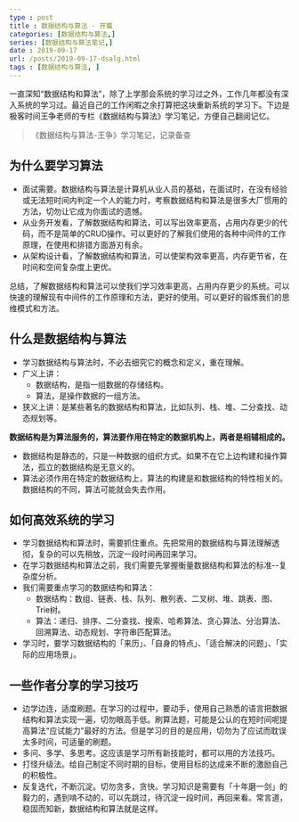 ```yaml
---
type : post
title : 数据结构与算法 - 开篇
categories: [数据结构与算法,] 
series: [数据结构与算法笔记,]
date : 2019-09-17
url: /posts/2019-09-17-dsalg.html 
tags : [数据结构与算法, ]
---
```


一直深知“数据结构和算法”，除了上学那会系统的学习过之外，工作几年都没有深入系统的学习过。最近自己的工作闲暇之余打算把这块重新系统的学习下。下边是极客时间王争老师的专栏《数据结构与算法》学习笔记，方便自己翻阅记忆。

> 《数据结构与算法-王争》学习笔记，记录备查

## 为什么要学习算法

- 面试需要。数据结构与算法是计算机从业人员的基础，在面试时，在没有经验或无法短时间内判定一个人的能力时，考察数据结构和算法是很多大厂惯用的方法，切勿让它成为你面试的遗憾。
- 从业务开发看，了解数据结构和算法，可以写出效率更高，占用内存更少的代码，而不是简单的CRUD操作。可以更好的了解我们使用的各种中间件的工作原理，在使用和排错方面游刃有余。
- 从架构设计看，了解数据结构和算法，可以使架构效率更高，内存更节省，在时间和空间复杂度上更优。

总结，了解数据结构和算法可以使我们学习效率更高，占用内存更少的系统。可以快速的理解现有中间件的工作原理和方法，更好的使用。可以更好的锻炼我们的思维模式和方法。

## 什么是数据结构与算法

- 学习数据结构与算法时，不必去细究它的概念和定义，重在理解。
- 广义上讲：
  - 数据结构，是指一组数据的存储结构。
  - 算法，是操作数据的一组方法。
- 狭义上讲：是某些著名的数据结构和算法，比如队列、栈、堆、二分查找、动态规划等。

**数据结构是为算法服务的，算法要作用在特定的数据机构上，两者是相辅相成的。**

- 数据结构是静态的，只是一种数据的组织方式。如果不在它上边构建和操作算法，孤立的数据结构是无意义的。
- 算法必须作用在特定的数据结构上，算法的构建是和数据结构的特性相关的。数据结构的不同，算法可能就会失去作用。

## 如何高效系统的学习

- 学习数据结构和算法时，需要抓住重点。先把常用的数据结构与算法理解透彻，复杂的可以先稍放，沉淀一段时间再回来学习。
- 在学习数据结构和算法之前，我们需要先掌握衡量数据结构和算法的标准--复杂度分析。
- 我们需要重点学习的数据结构和算法：
  - 数据结构：数组、链表、栈、队列、散列表、二叉树、堆、跳表、图、Trie树。
  - 算法：递归、排序、二分查找、搜索、哈希算法、贪心算法、分治算法、回溯算法、动态规划、字符串匹配算法。
- 学习时，要学习数据结构的「来历」、「自身的特点」、「适合解决的问题」、「实际的应用场景」。


## 一些作者分享的学习技巧

- 边学边连，适度刷题。在学习的过程中，要动手，使用自己熟悉的语言把数据结构和算法实现一遍，切勿眼高手低。刷算法题，可能是公认的在短时间呢提高算法“应试能力”最好的方法。但是学习的目的是应用，切勿为了应试而耽误太多时间，可适量的刷题。
- 多问、多学、多思考。这应该是学习所有新技能时，都可以用的方法技巧。
- 打怪升级法。给自己制定不同时期的目标，使用目标的达成来不断的激励自己的积极性。
- 反复迭代，不断沉淀。切勿贪多，贪快。学习知识是需要有「十年磨一剑」的毅力的，遇到啃不动的，可以先跳过，待沉淀一段时间，再回来看。常言道，稳固而知新，数据结构和算法就是这样。
